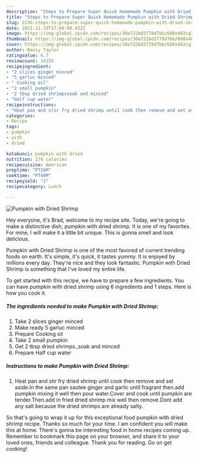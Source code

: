 ```yaml
---
description: "Steps to Prepare Super Quick Homemade Pumpkin with Dried Shrimp"
title: "Steps to Prepare Super Quick Homemade Pumpkin with Dried Shrimp"
slug: 2136-steps-to-prepare-super-quick-homemade-pumpkin-with-dried-shrimp
date: 2021-11-19T17:04:00.422Z
image: https://img-global.cpcdn.com/recipes/30e722bd3778d7bb/680x482cq70/pumpkin-with-dried-shrimp-recipe-main-photo.jpg
thumbnail: https://img-global.cpcdn.com/recipes/30e722bd3778d7bb/680x482cq70/pumpkin-with-dried-shrimp-recipe-main-photo.jpg
cover: https://img-global.cpcdn.com/recipes/30e722bd3778d7bb/680x482cq70/pumpkin-with-dried-shrimp-recipe-main-photo.jpg
author: Nancy Taylor
ratingvalue: 4.7
reviewcount: 14155
recipeingredient:
- "2 slices ginger minced"
- "5 garluc minced"
- " Cooking oil"
- "2 small pumpkin"
- "2 tbsp dried shrimpssoak and minced"
- "Half cup water"
recipeinstructions:
- "Heat pan and stir fry dried shrimp until cook then remove and set aside.In the same pan sautee ginger and garlic until fragrant then.add pumpkin mixing it well then pour water.Cover and cook until pumpkin are tender.Then.add in fried dried shrimp mix well then remove.Dont add any salt because the dried shrimps are already salty."
categories:
- Recipe
tags:
- pumpkin
- with
- dried

katakunci: pumpkin with dried 
nutrition: 274 calories
recipecuisine: American
preptime: "PT26M"
cooktime: "PT49M"
recipeyield: "1"
recipecategory: Lunch

---
```



![Pumpkin with Dried Shrimp](https://img-global.cpcdn.com/recipes/30e722bd3778d7bb/680x482cq70/pumpkin-with-dried-shrimp-recipe-main-photo.jpg)

Hey everyone, it's Brad, welcome to my recipe site. Today, we're going to make a distinctive dish, pumpkin with dried shrimp. It is one of my favorites. For mine, I will make it a little bit unique. This is gonna smell and look delicious.

Pumpkin with Dried Shrimp is one of the most favored of current trending foods on earth. It's simple, it's quick, it tastes yummy. It is enjoyed by millions every day. They're nice and they look fantastic. Pumpkin with Dried Shrimp is something that I've loved my entire life.




To get started with this recipe, we have to prepare a few ingredients. You can have pumpkin with dried shrimp using 6 ingredients and 1 steps. Here is how you cook it.

<!--inarticleads1-->

##### The ingredients needed to make Pumpkin with Dried Shrimp:

1. Take 2 slices ginger minced
1. Make ready 5 garluc minced
1. Prepare  Cooking oil
1. Take 2 small pumpkin
1. Get 2 tbsp dried shrimps.,soak and minced
1. Prepare Half cup water




<!--inarticleads2-->

##### Instructions to make Pumpkin with Dried Shrimp:

1. Heat pan and stir fry dried shrimp until cook then remove and set aside.In the same pan sautee ginger and garlic until fragrant then.add pumpkin mixing it well then pour water.Cover and cook until pumpkin are tender.Then.add in fried dried shrimp mix well then remove.Dont add any salt because the dried shrimps are already salty.




So that's going to wrap it up for this exceptional food pumpkin with dried shrimp recipe. Thanks so much for your time. I am confident you will make this at home. There's gonna be interesting food in home recipes coming up. Remember to bookmark this page on your browser, and share it to your loved ones, friends and colleague. Thank you for reading. Go on get cooking!
